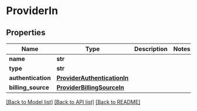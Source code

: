 # ProviderIn

## Properties
Name | Type | Description | Notes
------------ | ------------- | ------------- | -------------
**name** | **str** |  | 
**type** | **str** |  | 
**authentication** | [**ProviderAuthenticationIn**](ProviderAuthenticationIn.md) |  | 
**billing_source** | [**ProviderBillingSourceIn**](ProviderBillingSourceIn.md) |  | 

[[Back to Model list]](../README.md#documentation-for-models) [[Back to API list]](../README.md#documentation-for-api-endpoints) [[Back to README]](../README.md)


